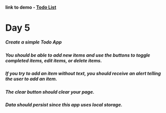 #### link to demo - [Todo List](https://abiola-farounbi.github.io/day5/)

Day 5
============
##### Create a simple Todo App
##### You should be able to add new items and use the buttons to toggle completed items, edit items, or delete items.
##### If you try to add an item without text, you should receive an alert telling the user to add an item.
#####  The clear button should clear your page.
##### Data should persist since this app uses local storage.
